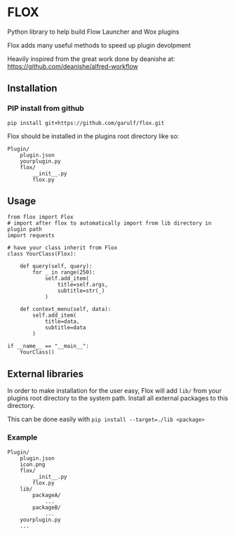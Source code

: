 # FLOX

Python library to help build Flow Launcher and Wox plugins

Flox adds many useful methods to speed up plugin devolpment

Heavily inspired from the great work done by deanishe at: https://github.com/deanishe/alfred-workflow 

## Installation

### PIP install from github

`pip install git+https://github.com/garulf/flox.git`

Flox should be installed in the plugins root directory like so:

```
Plugin/
    plugin.json
    yourplugin.py
    flox/
        __init__.py
        flox.py
```

## Usage

```
from flox import Flox
# import after flox to automatically import from lib directory in plugin path
import requests

# have your class inherit from Flox
class YourClass(Flox):

    def query(self, query):
        for _ in range(250):
            self.add_item(
                title=self.args,
                subtitle=str(_)
            )

    def context_menu(self, data):
        self.add_item(
            title=data,
            subtitle=data
        )

if __name__ == "__main__":
    YourClass()
```

## External libraries

In order to make installation for the user easy, Flox will add `lib/` from your plugins root directory to the system path.
Install all external packages to this directory. 

This can be done easily with `pip install --target=./lib <package>`

### Example

```
Plugin/
    plugin.json
    icon.png
    flox/
        __init__.py
        flox.py
    lib/
        packageA/
            ...
        packageB/
            ...
    yourplugin.py
    ...
 ```

